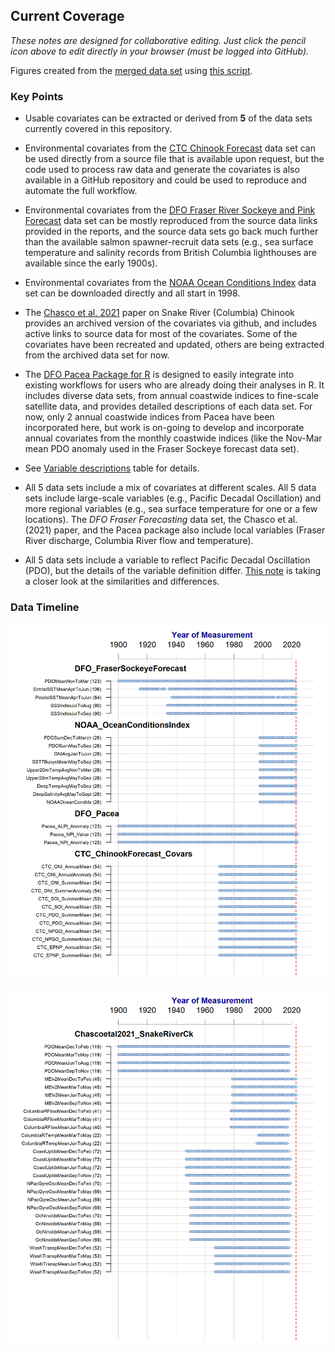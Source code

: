 ## Current Coverage

*These notes are designed for collaborative editing. Just click the pencil icon above to edit directly in your browser (must be logged into GitHub).*

Figures created from the [merged data set](https://github.com/SOLV-Code/Open-Source-Env-Cov-PacSalmon/blob/main/OUTPUT/Merged_CovariateSet.csv) using [this script](https://github.com/SOLV-Code/Open-Source-Env-Cov-PacSalmon/blob/main/CODE/1_MergeAndSummarize_DataSets.R).

### Key Points

* Usable covariates can be extracted or derived from **5** of the data sets currently covered in this repository.


* Environmental covariates from the [CTC Chinook Forecast](https://github.com/SOLV-Code/Open-Source-Env-Cov-PacSalmon/tree/main/DATA/CTC_ChinookForecast_Covars) data set can be used directly from a source file that is available upon request, but the code used to process raw data and generate the covariates is also available in a GitHub repository and could be used to reproduce and automate the full workflow.

* Environmental covariates from the [DFO Fraser River Sockeye and Pink Forecast](https://github.com/SOLV-Code/Open-Source-Env-Cov-PacSalmon/tree/main/DATA/DFO_FraserSockeyeForecast) data set can be mostly reproduced from the source data links provided in the reports, and the source data sets go back much further than the available salmon spawner-recruit data sets (e.g., sea surface temperature and salinity records from British Columbia lighthouses are available since the early 1900s).

* Environmental covariates from the [NOAA Ocean Conditions Index](https://github.com/SOLV-Code/Open-Source-Env-Cov-PacSalmon/tree/main/DATA/NOAA_OceanConditionsIndex) data set can be downloaded directly and all start in 1998.

* The [Chasco et al. 2021](https://github.com/SOLV-Code/Open-Source-Env-Cov-PacSalmon/tree/main/DATA/Chascoetal2021_SnakeRiverCk) paper on Snake River (Columbia) Chinook provides an archived version of the covariates via github, and includes active links to source data for most of the covariates. Some of the covariates have been recreated and updated, others are being extracted from the archived data set for now.

* The [DFO Pacea Package for R](https://github.com/SOLV-Code/Open-Source-Env-Cov-PacSalmon/tree/main/DATA/DFO_PACEA_Package) is designed to easily integrate into existing workflows for users who are already doing their analyses in R. It includes diverse data sets, from annual coastwide indices to fine-scale satellite data, and provides detailed descriptions of each data set. For now, only 2 annual coastwide indices from Pacea have been incorporated here, but work is on-going to develop and incorporate annual covariates from the monthly coastwide indices (like the Nov-Mar mean PDO anomaly used in the Fraser Sockeye forecast data set).

* See [Variable descriptions](https://github.com/SOLV-Code/Open-Source-Env-Cov-PacSalmon/blob/main/DATA/LookUp_VariableDescriptions.csv) table for details.

* All 5 data sets include a mix of covariates at different scales. All 5 data sets include large-scale variables (e.g., Pacific Decadal Oscillation) and more regional variables (e.g., sea surface temperature for one or a few locations). The *DFO Fraser Forecasting* data set, the Chasco et al. (2021) paper, and the Pacea package also include local variables (Fraser River discharge, Columbia River flow and temperature).

* All 5 data sets include a variable to reflect Pacific Decadal Oscillation (PDO), but the details of the variable definition differ. [This note](https://github.com/SOLV-Code/Open-Source-Env-Cov-PacSalmon/tree/main/NOTES/PDO_Comparison) is taking a closer look at the similarities and differences.


### Data Timeline

<img src="https://github.com/SOLV-Code/Open-Source-Env-Cov-PacSalmon/blob/main/OUTPUT/DataOverview_Part1.png"
	width="600">
	
<img src="https://github.com/SOLV-Code/Open-Source-Env-Cov-PacSalmon/blob/main/OUTPUT/DataOverview_Part2.png"
	width="600">

